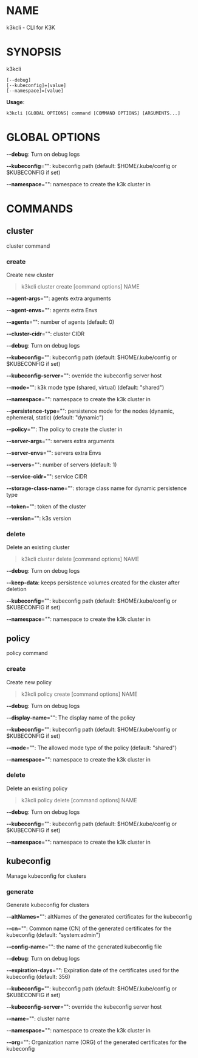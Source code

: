 # NAME

k3kcli - CLI for K3K

# SYNOPSIS

k3kcli

```
[--debug]
[--kubeconfig]=[value]
[--namespace]=[value]
```

**Usage**:

```
k3kcli [GLOBAL OPTIONS] command [COMMAND OPTIONS] [ARGUMENTS...]
```

# GLOBAL OPTIONS

**--debug**: Turn on debug logs

**--kubeconfig**="": kubeconfig path (default: $HOME/.kube/config or $KUBECONFIG if set)

**--namespace**="": namespace to create the k3k cluster in


# COMMANDS

## cluster

cluster command

### create

Create new cluster

>k3kcli cluster create [command options] NAME

**--agent-args**="": agents extra arguments

**--agent-envs**="": agents extra Envs

**--agents**="": number of agents (default: 0)

**--cluster-cidr**="": cluster CIDR

**--debug**: Turn on debug logs

**--kubeconfig**="": kubeconfig path (default: $HOME/.kube/config or $KUBECONFIG if set)

**--kubeconfig-server**="": override the kubeconfig server host

**--mode**="": k3k mode type (shared, virtual) (default: "shared")

**--namespace**="": namespace to create the k3k cluster in

**--persistence-type**="": persistence mode for the nodes (dynamic, ephemeral, static) (default: "dynamic")

**--policy**="": The policy to create the cluster in

**--server-args**="": servers extra arguments

**--server-envs**="": servers extra Envs

**--servers**="": number of servers (default: 1)

**--service-cidr**="": service CIDR

**--storage-class-name**="": storage class name for dynamic persistence type

**--token**="": token of the cluster

**--version**="": k3s version

### delete

Delete an existing cluster

>k3kcli cluster delete [command options] NAME

**--debug**: Turn on debug logs

**--keep-data**: keeps persistence volumes created for the cluster after deletion

**--kubeconfig**="": kubeconfig path (default: $HOME/.kube/config or $KUBECONFIG if set)

**--namespace**="": namespace to create the k3k cluster in

## policy

policy command

### create

Create new policy

>k3kcli policy create [command options] NAME

**--debug**: Turn on debug logs

**--display-name**="": The display name of the policy

**--kubeconfig**="": kubeconfig path (default: $HOME/.kube/config or $KUBECONFIG if set)

**--mode**="": The allowed mode type of the policy (default: "shared")

**--namespace**="": namespace to create the k3k cluster in

### delete

Delete an existing policy

>k3kcli policy delete [command options] NAME

**--debug**: Turn on debug logs

**--kubeconfig**="": kubeconfig path (default: $HOME/.kube/config or $KUBECONFIG if set)

**--namespace**="": namespace to create the k3k cluster in

## kubeconfig

Manage kubeconfig for clusters

### generate

Generate kubeconfig for clusters

**--altNames**="": altNames of the generated certificates for the kubeconfig

**--cn**="": Common name (CN) of the generated certificates for the kubeconfig (default: "system:admin")

**--config-name**="": the name of the generated kubeconfig file

**--debug**: Turn on debug logs

**--expiration-days**="": Expiration date of the certificates used for the kubeconfig (default: 356)

**--kubeconfig**="": kubeconfig path (default: $HOME/.kube/config or $KUBECONFIG if set)

**--kubeconfig-server**="": override the kubeconfig server host

**--name**="": cluster name

**--namespace**="": namespace to create the k3k cluster in

**--org**="": Organization name (ORG) of the generated certificates for the kubeconfig
